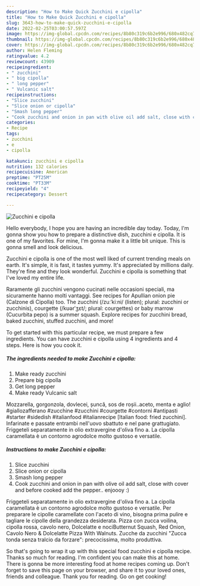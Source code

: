 ```yaml
---
description: "How to Make Quick Zucchini e cipolla"
title: "How to Make Quick Zucchini e cipolla"
slug: 3643-how-to-make-quick-zucchini-e-cipolla
date: 2022-02-25T03:00:57.597Z
image: https://img-global.cpcdn.com/recipes/8b80c319c6b2e996/680x482cq70/zucchini-e-cipolla-recipe-main-photo.jpg
thumbnail: https://img-global.cpcdn.com/recipes/8b80c319c6b2e996/680x482cq70/zucchini-e-cipolla-recipe-main-photo.jpg
cover: https://img-global.cpcdn.com/recipes/8b80c319c6b2e996/680x482cq70/zucchini-e-cipolla-recipe-main-photo.jpg
author: Helen Fleming
ratingvalue: 4.2
reviewcount: 43909
recipeingredient:
- " zucchini"
- " big cipolla"
- " long pepper"
- " Vulcanic salt"
recipeinstructions:
- "Slice zucchini"
- "Slice onion or cipolla"
- "Smash long pepper"
- "Cook zucchini and onion in pan with olive oil add salt, close with cover and before cooked add the pepper.. enjoooy :)"
categories:
- Recipe
tags:
- zucchini
- e
- cipolla

katakunci: zucchini e cipolla 
nutrition: 132 calories
recipecuisine: American
preptime: "PT25M"
cooktime: "PT33M"
recipeyield: "4"
recipecategory: Dessert

---
```



![Zucchini e cipolla](https://img-global.cpcdn.com/recipes/8b80c319c6b2e996/680x482cq70/zucchini-e-cipolla-recipe-main-photo.jpg)

Hello everybody, I hope you are having an incredible day today. Today, I'm gonna show you how to prepare a distinctive dish, zucchini e cipolla. It is one of my favorites. For mine, I'm gonna make it a little bit unique. This is gonna smell and look delicious.

Zucchini e cipolla is one of the most well liked of current trending meals on earth. It's simple, it is fast, it tastes yummy. It's appreciated by millions daily. They're fine and they look wonderful. Zucchini e cipolla is something that I've loved my entire life.

Raramente gli zucchini vengono cucinati nelle occasioni speciali, ma sicuramente hanno molti vantaggi. See recipes for Apullian onion pie (Calzone di Cipolla) too. The zucchini (/zuːˈkiːni/ (listen); plural: zucchini or zucchinis), courgette (/kʊərˈʒɛt/; plural: courgettes) or baby marrow (Cucurbita pepo) is a summer squash. Explore recipes for zucchini bread, baked zucchini, stuffed zucchini, and more!


To get started with this particular recipe, we must prepare a few ingredients. You can have zucchini e cipolla using 4 ingredients and 4 steps. Here is how you cook it.

<!--inarticleads1-->

##### The ingredients needed to make Zucchini e cipolla:

1. Make ready  zucchini
1. Prepare  big cipolla
1. Get  long pepper
1. Make ready  Vulcanic salt


Mozzarella, gorgonzola, dovlecei, șuncă, sos de roșii..aceto, menta e aglio! #giallozafferano #zucchine #zucchini #courgette #contorni #antipasti #starter #sidedish #italianfood #italianrecipe [Italian food: fried zucchini]. Infarinate e passate entrambi nell&#39;uovo sbattuto e nel pane grattugiato. Friggeteli separatamente in olio extravergine d&#39;oliva fino a. La cipolla caramellata è un contorno agrodolce molto gustoso e versatile. 

<!--inarticleads2-->

##### Instructions to make Zucchini e cipolla:

1. Slice zucchini
1. Slice onion or cipolla
1. Smash long pepper
1. Cook zucchini and onion in pan with olive oil add salt, close with cover and before cooked add the pepper.. enjoooy :)


Friggeteli separatamente in olio extravergine d&#39;oliva fino a. La cipolla caramellata è un contorno agrodolce molto gustoso e versatile. Per preparare le cipolle caramellate con l&#39;aceto di vino, bisogna prima pulire e tagliare le cipolle della grandezza desiderata. Pizza con zucca voilina, cipolla rossa, cavolo nero, Dolcelatte e nociButternut Squash, Red Onion, Cavolo Nero &amp; Dolcelatte Pizza With Walnuts. Zucche da zucchini &#34;Zucca tonda senza tralcio da forzare&#34;: precocissima, molto produttiva. 

So that's going to wrap it up with this special food zucchini e cipolla recipe. Thanks so much for reading. I'm confident you can make this at home. There is gonna be more interesting food at home recipes coming up. Don't forget to save this page on your browser, and share it to your loved ones, friends and colleague. Thank you for reading. Go on get cooking!
